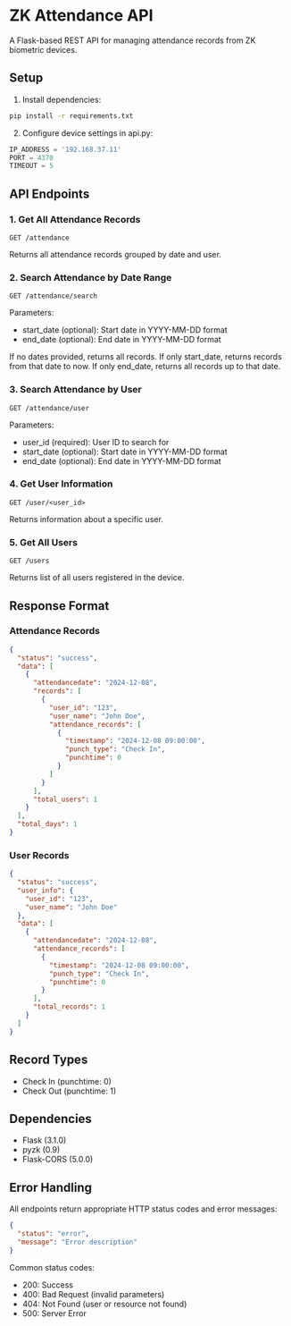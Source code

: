 # ZK Attendance API

A Flask-based REST API for managing attendance records from ZK biometric devices.

## Setup

1. Install dependencies:
```bash
pip install -r requirements.txt
```

2. Configure device settings in api.py:
```python
IP_ADDRESS = '192.168.37.11'
PORT = 4370
TIMEOUT = 5
```

## API Endpoints

### 1. Get All Attendance Records
```
GET /attendance
```
Returns all attendance records grouped by date and user.

### 2. Search Attendance by Date Range
```
GET /attendance/search
```
Parameters:
- start_date (optional): Start date in YYYY-MM-DD format
- end_date (optional): End date in YYYY-MM-DD format

If no dates provided, returns all records.
If only start_date, returns records from that date to now.
If only end_date, returns all records up to that date.

### 3. Search Attendance by User
```
GET /attendance/user
```
Parameters:
- user_id (required): User ID to search for
- start_date (optional): Start date in YYYY-MM-DD format
- end_date (optional): End date in YYYY-MM-DD format

### 4. Get User Information
```
GET /user/<user_id>
```
Returns information about a specific user.

### 5. Get All Users
```
GET /users
```
Returns list of all users registered in the device.

## Response Format

### Attendance Records
```json
{
  "status": "success",
  "data": [
    {
      "attendancedate": "2024-12-08",
      "records": [
        {
          "user_id": "123",
          "user_name": "John Doe",
          "attendance_records": [
            {
              "timestamp": "2024-12-08 09:00:00",
              "punch_type": "Check In",
              "punchtime": 0
            }
          ]
        }
      ],
      "total_users": 1
    }
  ],
  "total_days": 1
}
```

### User Records
```json
{
  "status": "success",
  "user_info": {
    "user_id": "123",
    "user_name": "John Doe"
  },
  "data": [
    {
      "attendancedate": "2024-12-08",
      "attendance_records": [
        {
          "timestamp": "2024-12-08 09:00:00",
          "punch_type": "Check In",
          "punchtime": 0
        }
      ],
      "total_records": 1
    }
  ]
}
```

## Record Types
- Check In (punchtime: 0)
- Check Out (punchtime: 1)

## Dependencies
- Flask (3.1.0)
- pyzk (0.9)
- Flask-CORS (5.0.0)

## Error Handling
All endpoints return appropriate HTTP status codes and error messages:
```json
{
  "status": "error",
  "message": "Error description"
}
```

Common status codes:
- 200: Success
- 400: Bad Request (invalid parameters)
- 404: Not Found (user or resource not found)
- 500: Server Error
